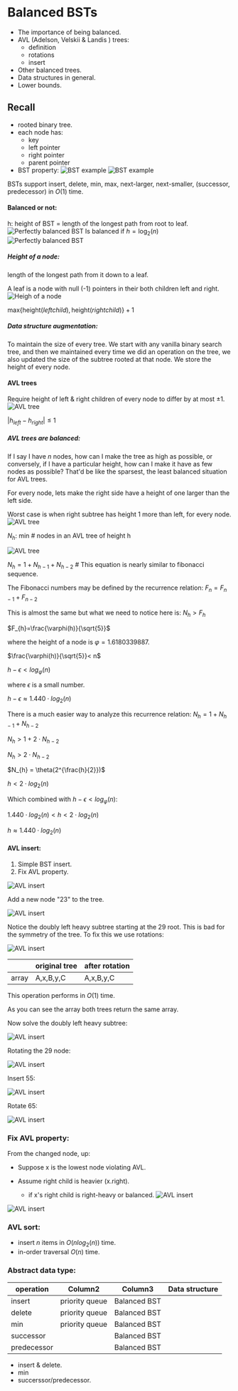 # Balanced BSTs
- The importance of being balanced.
- AVL (Adelson, Velskii & Landis ) trees:
  - definition
  - rotations
  - insert
- Other balanced trees.
- Data structures in general.
- Lower bounds.

## Recall
- rooted binary tree.
- each node has:
  - key
  - left pointer
  - right pointer
  - parent pointer
- BST property:
![BST example](BST0.jpg)
![BST example](BST1.jpg)

BSTs support insert, delete, min, max, next-larger, next-smaller, 
(successor, predecessor) in $O(1)$ time.


#### Balanced or not:
h: height of BST = length of the longest path from root to leaf.
![Perfectly balanced BST](BST3.jpg)
Is balanced if $h = \log_2(n)$
![Perfectly balanced BST](BST5.jpg)

##### Height of a node:
length of the longest path from it down to a leaf.

A leaf is a node with null (-1) pointers in their both children left and right.
![Heigh of a node](BST8.jpg)

$\text{max}\{\text{height}(left child), \text{height}(right child)\}+1$

##### Data structure augmentation:
To maintain the size of every tree.
We start with any vanilla binary search tree, and then we maintained every time 
we did an operation on the tree, we also updated the size of the subtree rooted
at that node. We store the height of every node.

#### AVL trees
Require height of left & right children of every node to differ by at most $\pm 1$.
![AVL tree](BST9.jpg)

$|h_{left}-h_{right}| \leq 1$

##### AVL trees are balanced:
If I say I have $n$  nodes, how can I make the tree as high as possible, or 
conversely, if I have a particular height, how can I make it have as few nodes
as possible? That'd be like the sparsest, the least balanced situation for AVL trees.

For every node, lets make the right side have a height of one larger than the left side.

Worst case is when right subtree has height 1 more than left, for every node.
![AVL tree](BST10.jpg)

$N_{h}$: min # nodes in an AVL tree of height h

![AVL tree](BST12.jpg)

$N_{h}=1+ N_{h-1} + N_{h-2}$ # This equation is nearly similar to fibonacci sequence.

The Fibonacci numbers may be defined by the recurrence relation:
$F_{n}=F_{n-1}+F_{n-2}$

This is almost the same but what we need to notice here is:
$N_{h} > F_{h}$

$F_{h}=\frac{\varphi(h)}{\sqrt{5}}$

where the height of a node is $\varphi=1.6180339887$.

$\frac{\varphi(h)}{\sqrt{5}}< n$

$h - \epsilon < log_{\varphi}(n)$

where $\epsilon$ is a small number.

$h - \epsilon \approx 1.440 \cdot log_2(n)$

There is a much easier way to analyze this recurrence relation:
$N_{h}=1+ N_{h-1} + N_{h-2}$ 

$N_{h} > 1 + 2 \cdot N_{h-2}$ 

$N_{h} > 2 \cdot N_{h-2}$ 

$N_{h} = \theta(2^{\frac{h}{2}})$ 

$h < 2 \cdot log_2(n)$

Which combined with $h - \epsilon < log_{\varphi}(n)$:

$1.440 \cdot log_2(n) < h < 2 \cdot log_2(n)$

$h \approx 1.440 \cdot log_2(n)$

#### AVL insert:
1. Simple BST insert.
2. Fix AVL property.

![AVL insert](BST13.jpg)

Add a new node "$23$" to the tree.

![AVL insert](BST14.jpg)

Notice the doubly left heavy subtree starting at the $29$ root.
This is bad for the symmetry of the tree. To fix this 
we use rotations:

![AVL insert](BST18.jpg)

|  | original tree   | after rotation  |
|-------------- | -------------- | -------------- |
| array    | A,x,B,y,C     | A,x,B,y,C     |

This operation performs in $O(1)$ time.

As you can see the array both trees return the same array.

Now solve the doubly left heavy subtree:

![AVL insert](BST13.jpg)

Rotating the 29 node:

![AVL insert](BST19.jpg)

Insert 55:

![AVL insert](BST21.jpg)

Rotate 65:

![AVL insert](BST23.jpg)

### Fix AVL property:
From the changed node, up:
- Suppose x is the lowest node violating AVL.
- Assume right child is heavier (x.right).

  - if x's right child is right-heavy or balanced.
![AVL insert](BST24.jpg)

![AVL insert](BST25.jpg)

### AVL sort:
- insert $n$ items in $O(n log_2(n))$ time.
- in-order traversal $O(n)$ time.

### Abstract data type:

| operation  | Column2   | Column3   | Data structure |
|----------- | ----------| ----------| -----   |
| insert     | priority queue | Balanced BST | |
| delete     | priority queue | Balanced BST | |
| min        | priority queue | Balanced BST | |
| successor  |                | Balanced BST | |
| predecessor|                | Balanced BST | |

- insert & delete.
- min
- succerssor/predecessor.
